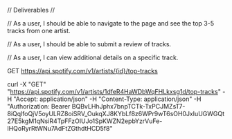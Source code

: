 // Deliverables //

// As a user, I should be able to navigate to the page and see the top 3-5 tracks from one artist.

// As a user, I should be able to submit a review of tracks.

// As a user, I can view additional details on a specific track.
 
  GET https://api.spotify.com/v1/artists/{id}/top-tracks

curl -X "GET" "https://api.spotify.com/v1/artists/1dfeR4HaWDbWqFHLkxsg1d/top-tracks" -H "Accept: application/json" -H "Content-Type: application/json" -H "Authorization: Bearer BQBvLHhJphx7bnpTCTk-TxPCJMZsT7-8iQqlfoQjV5oyULRZ8oiSRV_OukqXJ8KYbLf8z6WPr9wT6sOH0JxIuUGWGQt27E5kgM1qNsiR4TpFFzOIUJo1SpKWZN2epbYzrVuFe-lHQoRyrRtWNu7AdFtZGthdtHCD5f8"